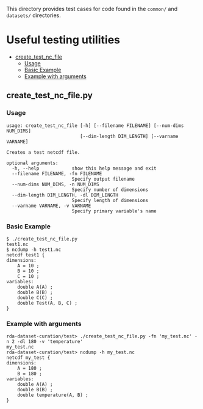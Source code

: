 This directory provides test cases for code found in the `common/` and `datasets/` directories.

# Useful testing utilities

- [create_test_nc_file](#create_test_nc_filepy)
  + [Usage](#usage)
  + [Basic Example](#basic-example)
  + [Example with arguments](example-with-arguments)

## create_test_nc_file.py

### Usage
```
usage: create_test_nc_file [-h] [--filename FILENAME] [--num-dims NUM_DIMS]
                           [--dim-length DIM_LENGTH] [--varname VARNAME]

Creates a test netcdf file.

optional arguments:
  -h, --help            show this help message and exit
  --filename FILENAME, -fn FILENAME
                        Specify output filename
  --num-dims NUM_DIMS, -n NUM_DIMS
                        Specify number of dimensions
  --dim-length DIM_LENGTH, -dl DIM_LENGTH
                        Specify length of dimensions
  --varname VARNAME, -v VARNAME
                        Specify primary variable's name
```

### Basic Example
```
$ ./create_test_nc_file.py 
test1.nc
$ ncdump -h test1.nc 
netcdf test1 {
dimensions:
    A = 10 ;
    B = 10 ;
    C = 10 ;
variables:
    double A(A) ;
    double B(B) ;
    double C(C) ;
    double Test(A, B, C) ;
}
```
### Example with arguments
```
rda-dataset-curation/test> ./create_test_nc_file.py -fn 'my_test.nc' -n 2 -dl 180 -v 'temperature'
my_test.nc
rda-dataset-curation/test> ncdump -h my_test.nc 
netcdf my_test {
dimensions:
    A = 180 ;
    B = 180 ;
variables:
    double A(A) ;
    double B(B) ;
    double temperature(A, B) ;
}
```
